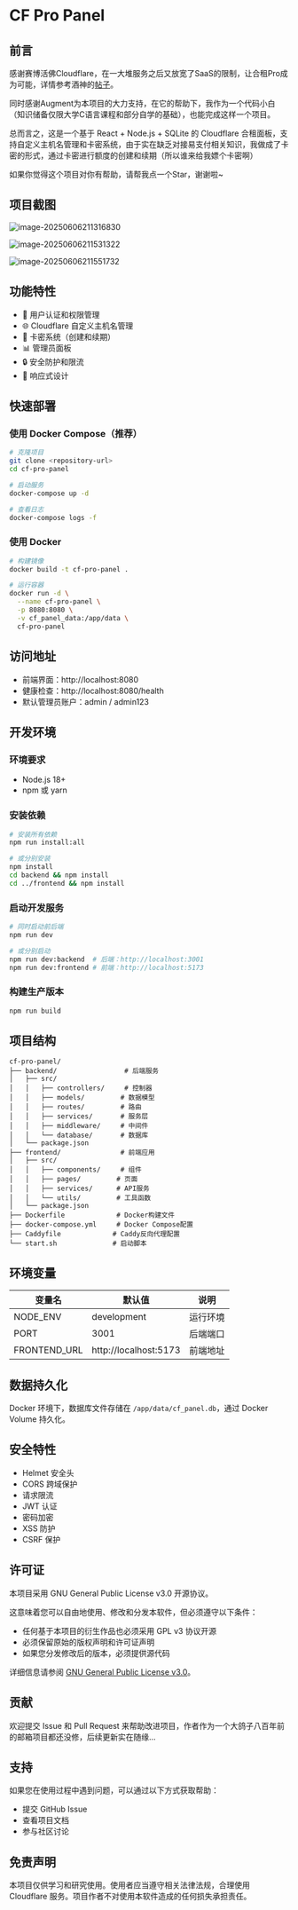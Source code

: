 # CF Pro Panel

## 前言

感谢赛博活佛Cloudflare，在一大堆服务之后又放宽了SaaS的限制，让合租Pro成为可能，详情参考酒神的[帖子](https://www.nodeseek.com/post-356972-1)。

同时感谢Augment为本项目的大力支持，在它的帮助下，我作为一个代码小白（知识储备仅限大学C语言课程和部分自学的基础），也能完成这样一个项目。

总而言之，这是一个基于 React + Node.js + SQLite 的 Cloudflare 合租面板，支持自定义主机名管理和卡密系统，由于实在缺乏对接易支付相关知识，我做成了卡密的形式，通过卡密进行额度的创建和续期（所以谁来给我嫖个卡密啊）

如果你觉得这个项目对你有帮助，请帮我点一个Star，谢谢啦~

## 项目截图

![image-20250606211316830](C:\Users\Administrator\AppData\Roaming\Typora\typora-user-images\image-20250606211316830.png)

![image-20250606211531322](C:\Users\Administrator\AppData\Roaming\Typora\typora-user-images\image-20250606211531322.png)

![image-20250606211551732](C:\Users\Administrator\AppData\Roaming\Typora\typora-user-images\image-20250606211551732.png)

## 功能特性

- 🔐 用户认证和权限管理
- 🌐 Cloudflare 自定义主机名管理
- 🎫 卡密系统（创建和续期）
- 📊 管理员面板
- 🔒 安全防护和限流
- 📱 响应式设计

## 快速部署

### 使用 Docker Compose（推荐）

```bash
# 克隆项目
git clone <repository-url>
cd cf-pro-panel

# 启动服务
docker-compose up -d

# 查看日志
docker-compose logs -f
```

### 使用 Docker

```bash
# 构建镜像
docker build -t cf-pro-panel .

# 运行容器
docker run -d \
  --name cf-pro-panel \
  -p 8080:8080 \
  -v cf_panel_data:/app/data \
  cf-pro-panel
```

## 访问地址

- 前端界面：http://localhost:8080
- 健康检查：http://localhost:8080/health
- 默认管理员账户：admin / admin123

## 开发环境

### 环境要求

- Node.js 18+
- npm 或 yarn

### 安装依赖

```bash
# 安装所有依赖
npm run install:all

# 或分别安装
npm install
cd backend && npm install
cd ../frontend && npm install
```

### 启动开发服务

```bash
# 同时启动前后端
npm run dev

# 或分别启动
npm run dev:backend  # 后端：http://localhost:3001
npm run dev:frontend # 前端：http://localhost:5173
```

### 构建生产版本

```bash
npm run build
```

## 项目结构

```
cf-pro-panel/
├── backend/                 # 后端服务
│   ├── src/
│   │   ├── controllers/     # 控制器
│   │   ├── models/         # 数据模型
│   │   ├── routes/         # 路由
│   │   ├── services/       # 服务层
│   │   ├── middleware/     # 中间件
│   │   └── database/       # 数据库
│   └── package.json
├── frontend/               # 前端应用
│   ├── src/
│   │   ├── components/     # 组件
│   │   ├── pages/         # 页面
│   │   ├── services/      # API服务
│   │   └── utils/         # 工具函数
│   └── package.json
├── Dockerfile             # Docker构建文件
├── docker-compose.yml     # Docker Compose配置
├── Caddyfile             # Caddy反向代理配置
└── start.sh              # 启动脚本
```

## 环境变量

| 变量名 | 默认值 | 说明 |
|--------|--------|------|
| NODE_ENV | development | 运行环境 |
| PORT | 3001 | 后端端口 |
| FRONTEND_URL | http://localhost:5173 | 前端地址 |

## 数据持久化

Docker 环境下，数据库文件存储在 `/app/data/cf_panel.db`，通过 Docker Volume 持久化。

## 安全特性

- Helmet 安全头
- CORS 跨域保护
- 请求限流
- JWT 认证
- 密码加密
- XSS 防护
- CSRF 保护

## 许可证

本项目采用 GNU General Public License v3.0 开源协议。

这意味着您可以自由地使用、修改和分发本软件，但必须遵守以下条件：
- 任何基于本项目的衍生作品也必须采用 GPL v3 协议开源
- 必须保留原始的版权声明和许可证声明
- 如果您分发修改后的版本，必须提供源代码

详细信息请参阅 [GNU General Public License v3.0](https://www.gnu.org/licenses/gpl-3.0.html)。

## 贡献

欢迎提交 Issue 和 Pull Request 来帮助改进项目，作者作为一个大鸽子八百年前的邮箱项目都还没修，后续更新实在随缘...

## 支持

如果您在使用过程中遇到问题，可以通过以下方式获取帮助：
- 提交 GitHub Issue
- 查看项目文档
- 参与社区讨论

## 免责声明

本项目仅供学习和研究使用。使用者应当遵守相关法律法规，合理使用 Cloudflare 服务。项目作者不对使用本软件造成的任何损失承担责任。
